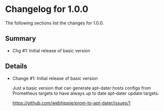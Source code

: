 # Changelog for 1.0.0

The following sections list the changes for 1.0.0.

## Summary

 * Chg #1: Initial release of basic version

## Details

 * Change #1: Initial release of basic version

   Just a basic version that can generate apt-dater hosts configs from Prometheus targets to have
   always up to date apt-dater update targets.

   https://github.com/webhippie/prom-to-apt-dater/issues/1


